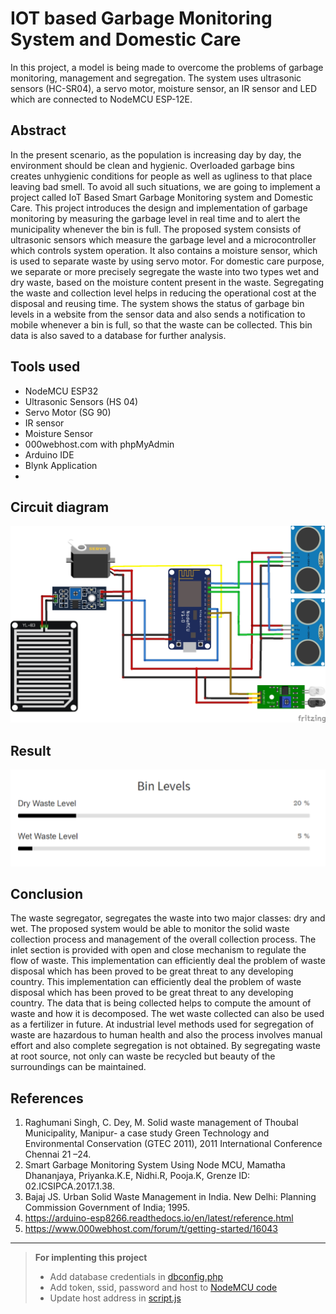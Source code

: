 # **IOT based Garbage Monitoring System and Domestic Care**

In this project, a model is being made to overcome the problems of garbage monitoring, management and segregation. The system uses ultrasonic sensors (HC-SR04), a servo motor, moisture sensor, an IR sensor and LED which are connected to NodeMCU ESP-12E. 

## Abstract

In the present scenario, as the population is increasing day by day, the environment should be clean and hygienic. Overloaded garbage bins creates unhygienic conditions for people as well as ugliness to that place leaving bad smell. To avoid all such situations, we are going to implement a project called IoT Based Smart Garbage Monitoring system and Domestic Care. This project introduces the design and implementation of garbage monitoring by measuring the garbage level in real time and to alert the municipality whenever the bin is full. The proposed system consists of ultrasonic sensors which measure the garbage level and a microcontroller which controls system operation. It also contains a moisture sensor, which is used to separate waste by using servo motor. For domestic care purpose, we separate or more precisely segregate the waste into two types wet and dry waste, based on the moisture content present in the waste. Segregating the waste and collection level helps in reducing the operational cost at the disposal and reusing time. The system shows the status of garbage bin levels in a website from the sensor data and also sends a notification to mobile whenever a bin is full, so that the waste can be collected. This bin data is also saved to a database for further analysis.
 
## Tools used

- NodeMCU ESP32
- Ultrasonic Sensors (HS 04)
- Servo Motor (SG 90)
- IR sensor
- Moisture Sensor
- 000webhost.com with phpMyAdmin
- Arduino IDE
- Blynk Application
- 

## Circuit diagram

![Circuit Diagram](images/circuit&#32;diagram.jpg)

## Result

![Web Page Result](images/webpage-result.png)

## Conclusion

The waste segregator, segregates the waste into two major classes: dry and wet. The proposed system would be able to monitor the solid waste collection process and management of the overall collection process. The inlet section is provided with open and close mechanism to regulate the flow of waste. This implementation can efficiently deal the problem of waste disposal which has been proved to be great threat to any developing country. This implementation can efficiently deal the problem of waste disposal which has been proved to be great threat to any developing country. The data that is being collected helps to compute the amount of waste and how it is decomposed. The wet waste collected can also be used as a fertilizer in future. At industrial level methods used for segregation of waste are hazardous to human health and also the process involves manual effort and also complete segregation is not obtained. By segregating waste at root source, not only can waste be recycled but beauty of the surroundings can be maintained.

## References

1. Raghumani Singh, C. Dey, M. Solid waste management of Thoubal Municipality, Manipur- a case  study Green Technology and Environmental Conservation (GTEC 2011), 2011 International  Conference Chennai 21 –24.
2. Smart Garbage Monitoring System Using Node MCU, Mamatha Dhananjaya, Priyanka.K.E,  Nidhi.R, Pooja.K, Grenze ID: 02.ICSIPCA.2017.1.38.  
3. Bajaj JS. Urban Solid Waste Management in India. New Delhi: Planning Commission Government of India; 1995.
4. https://arduino-esp8266.readthedocs.io/en/latest/reference.html
5. https://www.000webhost.com/forum/t/getting-started/16043

***

> **For implenting this project**
>
> * Add database credentials in [dbconfig.php](api/in/dbconfig.php)
> * Add token, ssid, password and host to [NodeMCU code](NodeMCU_code/NodeMCU_code.ino)
> * Update host address in [script.js](script.js)

